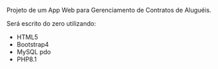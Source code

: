 Projeto de um App Web para Gerenciamento de Contratos de Aluguéis.

Será escrito do zero utilizando:

- HTML5
- Bootstrap4
- MySQL pdo
- PHP8.1


